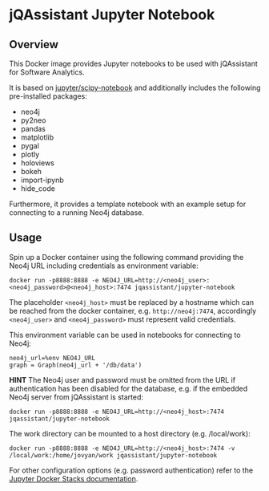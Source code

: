 # jQAssistant Jupyter Notebook

## Overview
This Docker image provides Jupyter notebooks to be used with jQAssistant for Software Analytics.

It is based on [jupyter/scipy-notebook](https://jupyter-docker-stacks.readthedocs.io/en/latest/using/selecting.html#jupyter-scipy-notebook)
and additionally includes the following pre-installed packages:

* neo4j 
* py2neo 
* pandas 
* matplotlib 
* pygal 
* plotly 
* holoviews 
* bokeh 
* import-ipynb 
* hide_code

Furthermore, it provides a template notebook with an example setup for connecting to a running Neo4j database.

## Usage

Spin up a Docker container using the following command providing the Neo4j URL including credentials as environment variable:

```
docker run -p8888:8888 -e NEO4J_URL=http://<neo4j_user>:<neo4j_password>@<neo4j_host>:7474 jqassistant/jupyter-notebook
```

The placeholder `<neo4j_host>` must be replaced by a hostname which can be reached from the docker container,
e.g. `http://neo4j:7474`, accordingly `<neo4j_user>` and `<neo4j_password>` must represent valid credentials. 

This environment variable can be used in notebooks for connecting to Neo4j:

```
neo4j_url=%env NEO4J_URL
graph = Graph(neo4j_url + '/db/data')
```

**HINT** The Neo4j user and password must be omitted from the URL if authentication has been disabled for the database,
e.g. if the embedded Neo4j server from jQAssistant is started:

```
docker run -p8888:8888 -e NEO4J_URL=http://<neo4j_host>:7474 jqassistant/jupyter-notebook
```

The work directory can be mounted to a host directory (e.g. /local/work):

```
docker run -p8888:8888 -e NEO4J_URL=http://<neo4j_host>:7474 -v /local/work:/home/jovyan/work jqassistant/jupyter-notebook
```

For other configuration options (e.g. password authentication) refer to the [Jupyter Docker Stacks documentation](https://jupyter-docker-stacks.readthedocs.io/en/latest/using/common.html).

